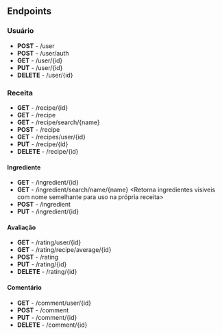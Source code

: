 ## Endpoints

### Usuário
- **POST** - /user
- **POST** - /user/auth
- **GET** - /user/{id}
- **PUT** - /user/{id} <need auth token>
- **DELETE** - /user/{id} <need auth token>

### Receita
- **GET** - /recipe/{id}
- **GET** - /recipe <Retorna receitas com paginacao opcional>
- **GET** - /recipe/search/{name} <Retorna receitas com nome semelhante>
- **POST** - /recipe <token>
- **GET** - /recipes/user/{id} <Retorna as receitas publicas do usuario>
- **PUT** - /recipe/{id} <token>
- **DELETE** - /recipe/{id} <token>

#### Ingrediente
- **GET** - /ingredient/{id}
- **GET** - /ingredient/search/name/{name} <Retorna ingredientes visiveis com nome semelhante para uso na própria receita>
- **POST** - /ingredient <token>
- **PUT** - /ingredient/{id} <token>

#### Avaliação

- **GET** - /rating/user/{id}
- **GET** - /rating/recipe/average/{id}
- **POST** - /rating
- **PUT** - /rating/{id}
- **DELETE** - /rating/{id}

#### Comentário

- **GET** - /comment/user/{id}
- **POST** - /comment
- **PUT** - /comment/{id}
- **DELETE** - /comment/{id}